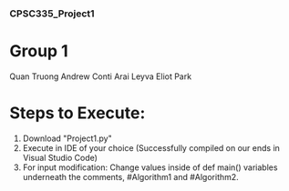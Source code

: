 ###  CPSC335_Project1
# Group 1
Quan Truong
Andrew Conti
Arai Leyva
Eliot Park


# Steps to Execute:
1. Download "Project1.py"
2. Execute in IDE of your choice (Successfully compiled on our ends in Visual Studio Code)
3. For input modification: Change values inside of def main() variables underneath the comments, #Algorithm1 and #Algorithm2.

